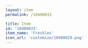 ```yaml
---
layout: item
permalink: /10400033

title: Item
id: '10400033'
item_name: 'Freckles'
icon_url: 'customize/10400029.png'
---
```

